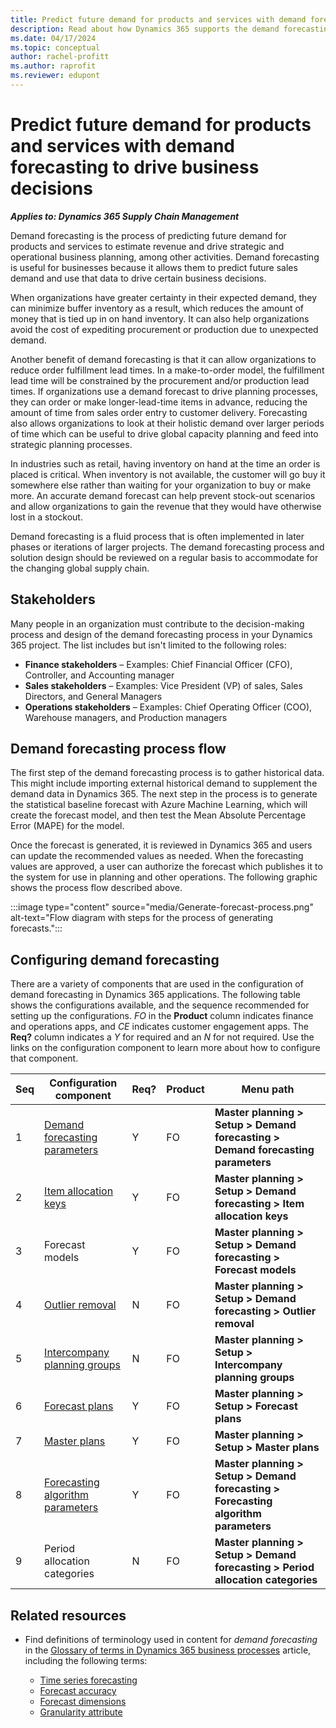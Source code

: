 ```yaml
---
title: Predict future demand for products and services with demand forecasting
description: Read about how Dynamics 365 supports the demand forecasting business process.
ms.date: 04/17/2024
ms.topic: conceptual
author: rachel-profitt
ms.author: raprofit
ms.reviewer: edupont
---
```


# Predict future demand for products and services with demand forecasting to drive business decisions

***Applies to: Dynamics 365 Supply Chain Management***

Demand forecasting is the process of predicting future demand for products and services to estimate revenue and drive strategic and operational business planning, among other activities. Demand forecasting is useful for businesses because it allows them to predict future sales demand and use that data to drive certain business decisions.

When organizations have greater certainty in their expected demand, they can minimize buffer inventory as a result, which reduces the amount of money that is tied up in on hand inventory. It can also help organizations avoid the cost of expediting procurement or production due to unexpected demand.

Another benefit of demand forecasting is that it can allow organizations to reduce order fulfillment lead times. In a make-to-order model, the fulfillment lead time will be constrained by the procurement and/or production lead times. If organizations use a demand forecast to drive planning processes, they can order or make longer-lead-time items in advance, reducing the amount of time from sales order entry to customer delivery. Forecasting also allows organizations to look at their holistic demand over larger periods of time which can be useful to drive global capacity planning and feed into strategic planning processes.

In industries such as retail, having inventory on hand at the time an order is placed is critical. When inventory is not available, the customer will go buy it somewhere else rather than waiting for your organization to buy or make more. An accurate demand forecast can help prevent stock-out scenarios and allow organizations to gain the revenue that they would have otherwise lost in a stockout.

Demand forecasting is a fluid process that is often implemented in later phases or iterations of larger projects. The demand forecasting process and solution design should be reviewed on a regular basis to accommodate for the changing global supply chain.

## Stakeholders

Many people in an organization must contribute to the decision-making process and design of the demand forecasting process in your Dynamics 365 project. The list includes but isn't limited to the following roles:

- **Finance stakeholders** – Examples: Chief Financial Officer (CFO), Controller, and Accounting manager
- **Sales stakeholders** – Examples: Vice President (VP) of sales, Sales Directors, and General Managers
- **Operations stakeholders** – Examples: Chief Operating Officer (COO), Warehouse managers, and Production managers

## Demand forecasting process flow

The first step of the demand forecasting process is to gather historical data. This might include importing external historical demand to supplement the demand data in Dynamics 365. The next step in the process is to generate the statistical baseline forecast with Azure Machine Learning, which will create the forecast model, and then test the Mean Absolute Percentage Error (MAPE) for the model.

Once the forecast is generated, it is reviewed in Dynamics 365 and users can update the recommended values as needed. When the forecasting values are approved, a user can authorize the forecast which publishes it to the system for use in planning and other operations. The following graphic shows the process flow described above.

:::image type="content" source="media/Generate-forecast-process.png" alt-text="Flow diagram with steps for the process of generating forecasts.":::

<!--## Demand forecasting key metrics

There are many key metrics that can be used to monitor and measure the success of implementing a demand forecasting systems. The following sections outline the top key metrics that an organization might monitor and measure for demand forecasting. 

### Increase forecast accuracy-->

## Configuring demand forecasting

There are a variety of components that are used in the configuration of demand forecasting in Dynamics 365 applications. The following table shows the configurations available, and the sequence recommended for setting up the configurations. *FO* in the **Product** column indicates finance and operations apps, and *CE* indicates customer engagement apps. The **Req?** column indicates a *Y* for required and an *N* for not required. Use the links on the configuration component to learn more about how to configure that component.

| Seq | Configuration component | Req? | Product | Menu path |
|-----|-------------------------|------|---------|-----------|
| 1 | [Demand forecasting parameters](/dynamics365/supply-chain/master-planning/demand-forecasting-setup)| Y | FO | **Master planning &gt; Setup &gt; Demand forecasting &gt; Demand forecasting parameters** |
| 2 | [Item allocation keys](/dynamics365/supply-chain/master-planning/demand-forecasting-setup)| Y | FO | **Master planning &gt; Setup &gt; Demand forecasting &gt; Item allocation keys** |
| 3 | Forecast models | Y | FO | **Master planning &gt; Setup &gt; Demand forecasting &gt; Forecast models** |
| 4 | [Outlier removal](/dynamics365/supply-chain/master-planning/remove-historical-outliers-calculating-demand-forecast) | N | FO | **Master planning &gt; Setup &gt; Demand forecasting &gt; Outlier removal** |
| 5 | [Intercompany planning groups](/dynamics365/supply-chain/demand-planning/intercompany-planning-groups-demand-forecasting) | N | FO | **Master planning &gt; Setup &gt; Intercompany planning groups** |
| 6 | [Forecast plans](/dynamics365/supply-chain/master-planning/planning-optimization/demand-forecast) | Y | FO | **Master planning &gt; Setup &gt; Forecast plans** |
| 7 | [Master plans](/dynamics365/supply-chain/master-planning/master-plans) | Y | FO | **Master planning &gt; Setup &gt; Master plans** |
| 8 | [Forecasting algorithm parameters](/dynamics365/supply-chain/master-planning/demand-forecasting-setup) | Y | FO | **Master planning &gt; Setup &gt; Demand forecasting &gt; Forecasting algorithm parameters** |
| 9 | Period allocation categories | N | FO | **Master planning &gt; Setup &gt; Demand forecasting &gt; Period allocation categories** |

## Related resources

- Find definitions of terminology used in content for *demand forecasting* in the [Glossary of terms in Dynamics 365 business processes](glossary.md) article, including the following terms:

  - [Time series forecasting](glossary.md#time-series-forecasting)
  - [Forecast accuracy](glossary.md#forecast-accuracy-mean-absolute-percentage-error-mape)
  - [Forecast dimensions](glossary.md#forecast-dimensions)
  - [Granularity attribute](glossary.md#granularity-attribute)

<!--
## Demand forecasting recommended practices

When implementing your organization structure in Dynamics 365, use the following recommended practices. 
- **DO** import the right amount of data...
- **DO NOT** do bad things.
- **DO NOT** do other bad things.

## Additional resources
TechTalks
Docs
GitHub
Other
-->
<!--## Tags

*Stakeholders*: Finance Stakeholders, Operations Stakeholders

*Products*: Dynamics 365

*Configuration stage*: Foundational

